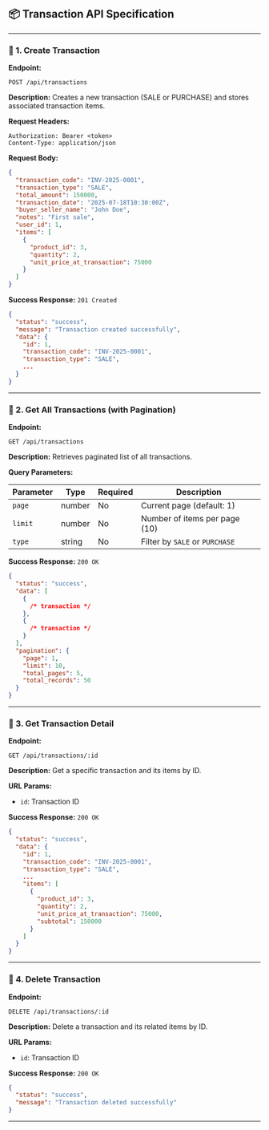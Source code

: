 ## 📦 Transaction API Specification

---

### 📌 1. Create Transaction

**Endpoint:**

```http
POST /api/transactions
```

**Description:**
Creates a new transaction (SALE or PURCHASE) and stores associated transaction items.

**Request Headers:**

```http
Authorization: Bearer <token>
Content-Type: application/json
```

**Request Body:**

```json
{
  "transaction_code": "INV-2025-0001",
  "transaction_type": "SALE",
  "total_amount": 150000,
  "transaction_date": "2025-07-18T10:30:00Z",
  "buyer_seller_name": "John Doe",
  "notes": "First sale",
  "user_id": 1,
  "items": [
    {
      "product_id": 3,
      "quantity": 2,
      "unit_price_at_transaction": 75000
    }
  ]
}
```

**Success Response:** `201 Created`

```json
{
  "status": "success",
  "message": "Transaction created successfully",
  "data": {
    "id": 1,
    "transaction_code": "INV-2025-0001",
    "transaction_type": "SALE",
    ...
  }
}
```

---

### 📌 2. Get All Transactions (with Pagination)

**Endpoint:**

```http
GET /api/transactions
```

**Description:**
Retrieves paginated list of all transactions.

**Query Parameters:**

| Parameter | Type   | Required | Description                    |
| --------- | ------ | -------- | ------------------------------ |
| `page`    | number | No       | Current page (default: 1)      |
| `limit`   | number | No       | Number of items per page (10)  |
| `type`    | string | No       | Filter by `SALE` or `PURCHASE` |

**Success Response:** `200 OK`

```json
{
  "status": "success",
  "data": [
    {
      /* transaction */
    },
    {
      /* transaction */
    }
  ],
  "pagination": {
    "page": 1,
    "limit": 10,
    "total_pages": 5,
    "total_records": 50
  }
}
```

---

### 📌 3. Get Transaction Detail

**Endpoint:**

```http
GET /api/transactions/:id
```

**Description:**
Get a specific transaction and its items by ID.

**URL Params:**

- `id`: Transaction ID

**Success Response:** `200 OK`

```json
{
  "status": "success",
  "data": {
    "id": 1,
    "transaction_code": "INV-2025-0001",
    "transaction_type": "SALE",
    ...
    "items": [
      {
        "product_id": 3,
        "quantity": 2,
        "unit_price_at_transaction": 75000,
        "subtotal": 150000
      }
    ]
  }
}
```

---

### 📌 4. Delete Transaction

**Endpoint:**

```http
DELETE /api/transactions/:id
```

**Description:**
Delete a transaction and its related items by ID.

**URL Params:**

- `id`: Transaction ID

**Success Response:** `200 OK`

```json
{
  "status": "success",
  "message": "Transaction deleted successfully"
}
```

---
